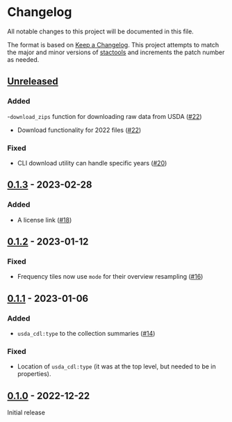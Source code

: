 # Changelog

All notable changes to this project will be documented in this file.

The format is based on [Keep a Changelog](https://keepachangelog.com/en/1.0.0/). This project attempts to match the major and minor versions of [stactools](https://github.com/stac-utils/stactools) and increments the patch number as needed.

## [Unreleased]

### Added

-`download_zips` function for downloading raw data from USDA ([#22](https://github.com/stactools-packages/usda-cdl/pull/22))
- Download functionality for 2022 files ([#22](https://github.com/stactools-packages/usda-cdl/pull/22))

### Fixed

- CLI download utility can handle specific years ([#20](https://github.com/stactools-packages/usda-cdl/pull/22))

## [0.1.3] - 2023-02-28

### Added

- A license link ([#18](https://github.com/stactools-packages/usda-cdl/pull/18))

## [0.1.2] - 2023-01-12

### Fixed

- Frequency tiles now use `mode` for their overview resampling ([#16](https://github.com/stactools-packages/usda-cdl/issues/16))

## [0.1.1] - 2023-01-06

### Added

- `usda_cdl:type` to the collection summaries ([#14](https://github.com/stactools-packages/usda-cdl/pull/14))

### Fixed

- Location of `usda_cdl:type` (it was at the top level, but needed to be in properties).

## [0.1.0] - 2022-12-22

Initial release

[Unreleased]: <https://github.com/stactools-packages/usda-cdl/compare/v0.1.3...main>
[0.1.3]: <https://github.com/stactools-packages/usda-cdl/compare/v0.1.2...v0.1.3>
[0.1.2]: <https://github.com/stactools-packages/usda-cdl/compare/v0.1.1...v0.1.2>
[0.1.1]: <https://github.com/stactools-packages/usda-cdl/compare/v0.1.0...v0.1.1>
[0.1.0]: <https://github.com/stactools-packages/usda-cdl/tree/v0.1.0>
